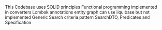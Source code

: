  This Codebase uses
 SOLID principles
 Functional programming implemented in converters
 Lombok annotations
 entity graph
 can use liquibase but not implemented
 Generic Search criteria pattern SearchDTO, Predicates and Specification
 
